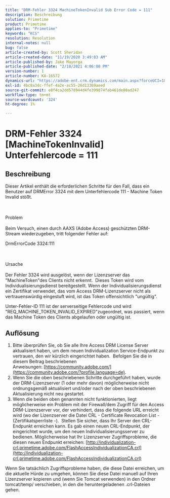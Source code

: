 ```yaml
---
title: "DRM-Fehler 3324 MachineTokenInvalid Sub Error Code = 111"
description: Beschreibung
solution: Primetime
product: Primetime
applies-to: "Primetime"
keywords: "KCS"
resolution: Resolution
internal-notes: null
bug: false
article-created-by: Scott Sheridan
article-created-date: "11/19/2020 3:49:03 AM"
article-published-by: Jake Mayorga
article-published-date: "2/18/2021 4:06:08 PM"
version-number: 1
article-number: KA-16572
dynamics-url: "https://adobe-ent.crm.dynamics.com/main.aspx?forceUCI=1&pagetype=entityrecord&etn=knowledgearticle&id=61d1b428-1a2a-eb11-a813-000d3a593813"
exl-id: 4bc8a3dc-ffef-4a2e-ac55-26d13369aeed
source-git-commit: e8f4ca2dd578944d4fe399074fab461de88ad247
workflow-type: tm+mt
source-wordcount: '324'
ht-degree: 1%

---
```


# DRM-Fehler 3324 [MachineTokenInvalid] Unterfehlercode = 111

## Beschreibung


Dieser Artikel enthält die erforderlichen Schritte für den Fall, dass ein Benutzer auf DRMError 3324 mit dem Unterfehlercode 111 - Machine Token Invalid stößt.


<br><br>Problem<br><br>
Beim Versuch, einen durch AAXS (Adobe Access) geschützten DRM-Stream wiederzugeben, tritt folgender Fehler auf:

DrmErrorCode 3324:111


<br><br>Ursache<br><br>
Der Fehler 3324 wird ausgelöst, wenn der Lizenzserver das &quot;MachineToken&quot;des Clients nicht erkennt.  Dieses Token wird vom Individualisierungsdienst bereitgestellt. Wenn der Individualisierungsdienst ein Zertifikat verwendet, das vom Access DRM-Lizenzserver nicht als vertrauenswürdig eingestuft wird, ist das Token offensichtlich &quot;ungültig&quot;.

Unter-Fehler-ID 111 ist der serverseitige Fehlercode und wird &quot;REQ_MACHINE_TOKEN_INVALID_EXPIRED&quot;zugeordnet, was passiert, wenn das Machine Token des Clients abgelaufen oder ungültig ist.






## Auflösung


1. Bitte überprüfen Sie, ob Sie alle Ihre Access DRM License Server aktualisiert haben, um dem neuen Individualization Service-Endpunkt zu vertrauen, den wir kürzlich eingerichtet haben.  Befolgen Sie die in diesem Beitrag beschriebenen Anweisungen: [https://community.adobe.com/](https://community.adobe.com/?profile.language=de).
2. Wenn Sie die oben beschriebenen Schritte durchgeführt haben, wurde der DRM-Lizenzserver (1 oder mehr davon) möglicherweise nicht ordnungsgemäß aktualisiert und/oder nach der oben beschriebenen Aktualisierung nicht neu gestartet.
3. Wenn die beiden oben genannten nicht funktionierten, liegt möglicherweise ein Problem mit der Firewall/dem Zugriff für den Access DRM-Lizenzserver vor, der verhindert, dass die folgende URL erreicht wird (wo der Lizenzserver die Datei CRL - Certificate Revocation List - (Zertifikatsperrliste -).  Stellen Sie sicher, dass Ihr Server den CRL-Endpunkt erreichen kann. Es gab einen neuen CRL-Endpunkt, der eingerichtet wurde, um den neuen Individualisierungsserver zu bedienen. Möglicherweise hat Ihr Lizenzserver Zugriffsprobleme, die diesen neuen Endpunkt erreichen: [http://individualization-crl.primetime.adobe.com/FlashAccessIndividualizationCA.crl](http://individualization-crl.primetime.adobe.com/FlashAccessIndividualizationCA.crl)


Wenn Sie tatsächlich Zugriffsprobleme haben, die diese Datei erreichen, um die aktuelle Hürde zu umgehen, können Sie diese Datei manuell auf Ihren Lizenzserver kopieren und (wenn Sie Tomcat verwenden) in den Ordner tomcat/temp/ verschieben, in den die heruntergeladenen .crl-Dateien gehen.
